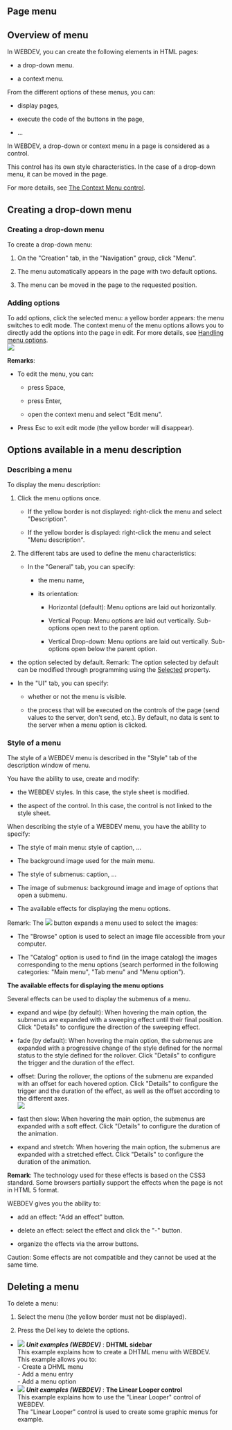 


## Page menu
			



<a name="NOTE1"></a>
<a name="NOTE1_1"></a>


## Overview of menu
<a name="overview_menu_ELTTEXTE000237"></a>
In WEBDEV, you can create the following elements in HTML pages: 

- a drop-down menu.

- a context menu.
	




From the different options of these menus, you can: 

- display pages,

- execute the code of the buttons in the page,

- ...




In WEBDEV, a drop-down or context menu in a page is considered as a control. 

This control has its own style characteristics. In the case of a drop-down menu, it can be moved in the page. 

For more details, see [The Context Menu control](../WDChamp/1410087217.md).

<a name="NOTE2"></a>
<a name="NOTE2_1"></a>


## Creating a drop-down menu
<a name="creating_dropdown_menu_ELTTEXTE000261"></a>


### Creating a drop-down menu
<a name="creating_dropdown_menu_ELTPARAGRAPHE000044"></a>

To create a drop-down menu:

1. On the "Creation" tab, in the "Navigation" group, click "Menu".

2. The menu automatically appears in the page with two default options. 

3. The menu can be moved in the page to the requested position.



<a name="NOTE2_2"></a>


### Adding options
<a name="adding_options_ELTPARAGRAPHE000067"></a>

To add options, click the selected menu: a yellow border appears: the menu switches to edit mode. The context menu of the menu options allows you to directly add the options into the page in edit. For more details, see [Handling menu options](../WDChamp/1010008.md).<br>![](https://doc.pcsoft.fr/en-US/images/image.awp?langid=3&name=Menu%20d'une%20page%20-%20HC%20N%B0001.gif)


**Remarks**: 

- To edit the menu, you can: 

	- press Space,

	- press Enter,

	- open the context menu and select "Edit menu". 




- Press Esc to exit edit mode (the yellow border will disappear).




<a name="NOTE3"></a>
<a name="NOTE3_1"></a>


## Options available in a menu description
<a name="options_available_menu_description_ELTTEXTE000291"></a>
<a name="NOTE3_3"></a>


### Describing a menu
<a name="describing_menu_ELTPARAGRAPHE000091"></a>

To display the menu description:

1. Click the menu options once.

	- If the yellow border is not displayed: right-click the menu and select "Description".

	- If the yellow border is displayed: right-click the menu and select "Menu description".




2. The different tabs are used to define the menu characteristics:

	- In the "General" tab, you can specify: 

		- the menu name,

		- its orientation: 

			- Horizontal (default): Menu options are laid out horizontally. 

			- Vertical Popup: Menu options are laid out vertically. Sub-options open next to the parent option. 

			- Vertical Drop-down: Menu options are laid out vertically. Sub-options open below the parent option.  




- the option selected by default.
						Remark: The option selected by default can be modified through programming using the [Selected](../Proprietes/2510112.md) property.

- In the "UI" tab, you can specify: 

	- whether or not the menu is visible. 

	- the process that will be executed on the controls of the page (send values to the server, don't send, etc.). By default, no data is sent to the server when a menu option is clicked.  



<a name="NOTE3_4"></a>


### Style of a menu
<a name="style_menu_ELTPARAGRAPHE000131"></a>

The style of a WEBDEV menu is described in the "Style" tab of the description window of menu.

You have the ability to use, create and modify:

- the WEBDEV styles. In this case, the style sheet is modified.

- the aspect of the control. In this case, the control is not linked to the style sheet.




When describing the style of a WEBDEV menu, you have the ability to specify:

- The style of main menu: style of caption, ...

- The background image used for the main menu. 

- The style of submenus: caption, ...

- The image of submenus: background image and image of options that open a submenu.  

- The available effects for displaying the menu options. 




Remark: The ![](https://doc.pcsoft.fr/en-US/images/image.awp?langid=3&name=Menu_Image_Editeur%20-%20HC%20N%B0001.gif) button expands a menu used to select the images: 

- The "Browse" option is used to select an image file accessible from your computer. 

- The "Catalog" option is used to find (in the image catalog) the images corresponding to the menu options (search performed in the following categories: "Main menu", "Tab menu" and "Menu option").




**The available effects for displaying the menu options**

Several effects can be used to display the submenus of a menu. 

- expand and wipe (by default): When hovering the main option, the submenus are expanded with a sweeping effect until their final position. Click "Details" to configure the direction of the sweeping effect.  

- fade (by default): When hovering the main option, the submenus are expanded with a progressive change of the style defined for the normal status to the style defined for the rollover. Click "Details" to configure the trigger and the duration of the effect.  

- offset: During the rollover, the options of the submenu are expanded with an offset for each hovered option. Click "Details" to configure the trigger and the duration of the effect, as well as the offset according to the different axes.  <br>![](https://doc.pcsoft.fr/en-US/images/image.awp?langid=3&name=Menu_WB_Decalage.gif)


- fast then slow: When hovering the main option, the submenus are expanded with a soft effect. Click "Details" to configure the duration of the animation.

- expand and stretch: When hovering the main option, the submenus are expanded with a stretched effect. Click "Details" to configure the duration of the animation.


**Remark**: The technology used for these effects is based on the CSS3 standard. Some browsers partially support the effects when the page is not in HTML 5 format. 

WEBDEV gives you the ability to: 

- add an effect: "Add an effect" button. 

- delete an effect: select the effect and click the "-" button. 

- organize the effects via the arrow buttons. 


Caution: Some effects are not compatible and they cannot be used at the same time. 

<a name="NOTE4"></a>
<a name="NOTE4_1"></a>


## Deleting a menu
<a name="deleting_menu_ELTTEXTE000321"></a>
To delete a menu:

1. Select the menu (the yellow border must not be displayed).

2. Press the Del key to delete the options.





- ![](https://doc.pcsoft.fr/en-US/images/image.awp?langid=3&name=DHTMLsidebar.gif) ***Unit examples (WEBDEV)*** : **DHTML sidebar** <br>This example explains how to create a DHTML menu with WEBDEV.<br>This example allows you to:<br>- Create a DHML menu<br>- Add a menu entry<br>- Add a menu option
- ![](https://doc.pcsoft.fr/en-US/images/image.awp?langid=3&name=TheLinearLoopercontrol.gif) ***Unit examples (WEBDEV)*** : **The Linear Looper control** <br>This example explains how to use the "Linear Looper" control of WEBDEV.<br>The "Linear Looper" control is used to create some graphic menus for example.


